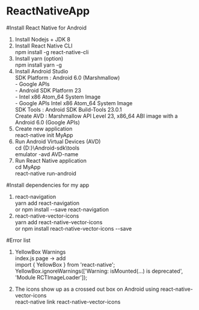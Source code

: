 # ReactNativeApp
#Install React Native for Android
  1. Install Nodejs + JDK 8
  2. Install React Native CLI  
      npm install -g react-native-cli
  3. Install yarn (option)  
      npm install yarn -g
  4. Install Android Studio  
      SDK Platform : Android 6.0 (Marshmallow)  
          - Google APIs  
          - Android SDK Platform 23  
          - Intel x86 Atom_64 System Image  
          - Google APIs Intel x86 Atom_64 System Image  
      SDK Tools : Android SDK Build-Tools 23.0.1  
      Create AVD : Marshmallow API Level 23, x86_64 ABI image with a Android 6.0 (Google APIs)  
  3. Create new application  
      react-native init MyApp  
  4. Run Android Virtual Devices (AVD)  
      cd {D:}\Android-sdk\tools  
      emulator -avd AVD-name        
  5. Run React Native application  
      cd MyApp  
      react-native run-android  
      
#Install dependencies for my app
  1. react-navigation  
      yarn add react-navigation   
      or npm install --save react-navigation  
  2. react-native-vector-icons  
      yarn add react-native-vector-icons   
      or npm install react-native-vector-icons --save  
      
#Error list
  1. YellowBox Warnings  
      index.js page -> add  
          import { YellowBox } from 'react-native';  
          YellowBox.ignoreWarnings(['Warning: isMounted(...) is deprecated', 'Module RCTImageLoader']);  
          
  2. The icons show up as a crossed out box on Android using react-native-vector-icons  
      react-native link react-native-vector-icons   
      
      
      
      
      
      
